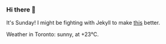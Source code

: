 ### Hi there :wave:

It's Sunday! I might be fighting with Jekyll to make [this](https://swissclubtoronto.ca) better.

Weather in Toronto: sunny, at +23°C.
